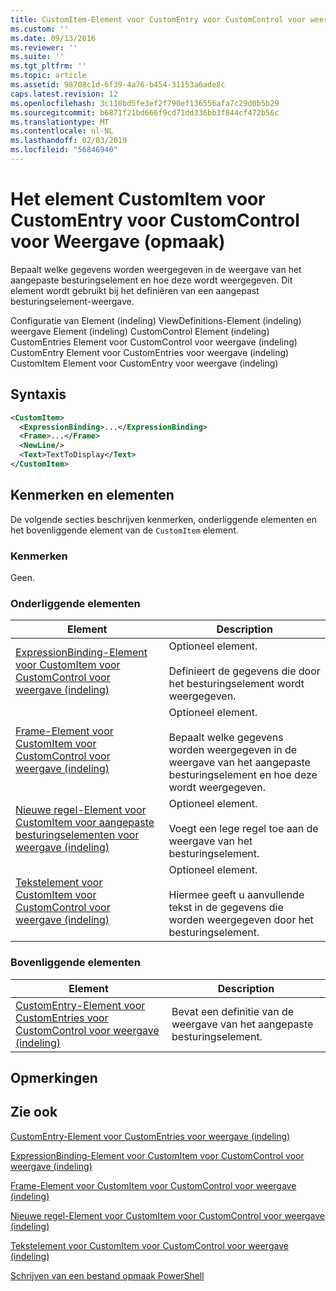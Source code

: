 ```yaml
---
title: CustomItem-Element voor CustomEntry voor CustomControl voor weergave (indeling) | Microsoft Docs
ms.custom: ''
ms.date: 09/13/2016
ms.reviewer: ''
ms.suite: ''
ms.tgt_pltfrm: ''
ms.topic: article
ms.assetid: 98708c1d-6f39-4a76-b454-31153a6ade8c
caps.latest.revision: 12
ms.openlocfilehash: 3c110bd5fe3ef2f790ef136556afa7c29d0b5b29
ms.sourcegitcommit: b6871f21bd666f9cd71dd336bb3f844cf472b56c
ms.translationtype: MT
ms.contentlocale: nl-NL
ms.lasthandoff: 02/03/2019
ms.locfileid: "56846940"
---
```

# <a name="customitem-element-for-customentry-for-customcontrol-for-view-format"></a>Het element CustomItem voor CustomEntry voor CustomControl voor Weergave (opmaak)

Bepaalt welke gegevens worden weergegeven in de weergave van het aangepaste besturingselement en hoe deze wordt weergegeven. Dit element wordt gebruikt bij het definiëren van een aangepast besturingselement-weergave.

Configuratie van Element (indeling) ViewDefinitions-Element (indeling) weergave Element (indeling) CustomControl Element (indeling) CustomEntries Element voor CustomControl voor weergave (indeling) CustomEntry Element voor CustomEntries voor weergave (indeling) CustomItem Element voor CustomEntry voor weergave (indeling)

## <a name="syntax"></a>Syntaxis

```xml
<CustomItem>
  <ExpressionBinding>...</ExpressionBinding>
  <Frame>...</Frame>
  <NewLine/>
  <Text>TextToDisplay</Text>
</CustomItem>
```

## <a name="attributes-and-elements"></a>Kenmerken en elementen

De volgende secties beschrijven kenmerken, onderliggende elementen en het bovenliggende element van de `CustomItem` element.

### <a name="attributes"></a>Kenmerken

Geen.

### <a name="child-elements"></a>Onderliggende elementen

|Element|Description|
|-------------|-----------------|
|[ExpressionBinding-Element voor CustomItem voor CustomControl voor weergave (indeling)](./expressionbinding-element-for-customitem-for-customcontrol-for-view-format.md)|Optioneel element.<br /><br /> Definieert de gegevens die door het besturingselement wordt weergegeven.|
|[Frame-Element voor CustomItem voor CustomControl voor weergave (indeling)](./frame-element-for-customitem-for-customcontrol-for-view-format.md)|Optioneel element.<br /><br /> Bepaalt welke gegevens worden weergegeven in de weergave van het aangepaste besturingselement en hoe deze wordt weergegeven.|
|[Nieuwe regel-Element voor CustomItem voor aangepaste besturingselementen voor weergave (indeling)](./newline-element-for-customitem-for-customcontrol-for-view-format.md)|Optioneel element.<br /><br /> Voegt een lege regel toe aan de weergave van het besturingselement.|
|[Tekstelement voor CustomItem voor CustomControl voor weergave (indeling)](./text-element-for-customitem-for-customview-for-view-format.md)|Optioneel element.<br /><br /> Hiermee geeft u aanvullende tekst in de gegevens die worden weergegeven door het besturingselement.|

### <a name="parent-elements"></a>Bovenliggende elementen

|Element|Description|
|-------------|-----------------|
|[CustomEntry-Element voor CustomEntries voor CustomControl voor weergave (indeling)](./customentry-element-for-customentries-for-customcontrol-for-view-format.md)|Bevat een definitie van de weergave van het aangepaste besturingselement.|

## <a name="remarks"></a>Opmerkingen

## <a name="see-also"></a>Zie ook

[CustomEntry-Element voor CustomEntries voor weergave (indeling)](./customentry-element-for-customentries-for-customcontrol-for-view-format.md)

[ExpressionBinding-Element voor CustomItem voor CustomControl voor weergave (indeling)](./expressionbinding-element-for-customitem-for-customcontrol-for-view-format.md)

[Frame-Element voor CustomItem voor CustomControl voor weergave (indeling)](./frame-element-for-customitem-for-customcontrol-for-view-format.md)

[Nieuwe regel-Element voor CustomItem voor CustomControl voor weergave (indeling)](./newline-element-for-customitem-for-customcontrol-for-view-format.md)

[Tekstelement voor CustomItem voor CustomControl voor weergave (indeling)](./text-element-for-customitem-for-customview-for-view-format.md)

[Schrijven van een bestand opmaak PowerShell](./writing-a-powershell-formatting-file.md)
